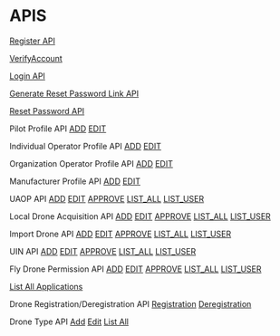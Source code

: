 # APIS

[Register API](apis/register)

[VerifyAccount](apis/verifyAccountEmail)

[Login API](apis/login)

[Generate Reset Password Link API](apis/generateResetPasswordLink)

[Reset Password API](apis/resetPassword)

Pilot Profile API
[ADD](apis/pilotProfileAdd)
[EDIT](apis/pilotProfileEdit)

Individual Operator Profile API
[ADD](apis/individualOperatorAdd)
[EDIT](apis/individualOperatorEdit)

Organization Operator Profile API
[ADD](apis/orgOperatorAdd)
[EDIT](apis/orgOperatorEdit)

Manufacturer Profile API
[ADD](apis/manufacturerAdd)
[EDIT](apis/manufacturerEdit)

UAOP API
[ADD](apis/uaopAdd)
[EDIT](apis/uaopEdit)
[APPROVE](apis/uaopApprove)
[LIST_ALL](apis/uaopListAll)
[LIST_USER](apis/uaopListUser)


Local Drone Acquisition API
[ADD](apis/localAcquisitionAdd)
[EDIT](apis/localAcquisitionEdit)
[APPROVE](apis/localAcquisitionApprove)
[LIST_ALL](apis/localAcquisitionListAll)
[LIST_USER](apis/localAcquisitionListUser)


Import Drone API
[ADD](apis/importDroneAdd)
[EDIT](apis/importDroneEdit)
[APPROVE](apis/importDroneApprove)
[LIST_ALL](apis/importDroneListAll)
[LIST_USER](apis/importDroneListUser)

UIN API
[ADD](apis/uinAdd)
[EDIT](apis/uinEdit)
[APPROVE](apis/uinApprove)
[LIST_ALL](apis/uinListAll)
[LIST_USER](apis/uinListUser)

Fly Drone Permission API
[ADD](apis/flyDronePermissionAdd)
[EDIT](apis/flyDronePermissionEdit)
[APPROVE](apis/flyDronePermissionApprove)
[LIST_ALL](apis/flyDronePermissionListAll)
[LIST_USER](apis/flyDronePermissionListUser)

[List All Applications](apis/applicationsListAll)

Drone Registration/Deregistration API
[Registration](apis/droneDeviceRegister)
[Deregistration](apis/droneDeviceDeregister)

Drone Type API
[Add](apis/droneTypeAdd)
[Edit](apis/droneTypeEdit)
[List All](apis/droneTypeListAll)





